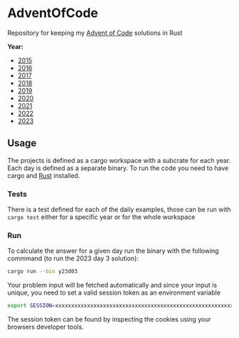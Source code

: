 # AdventOfCode
Repository for keeping my [Advent of Code](https://adventofcode.com/) solutions in Rust

**Year:**
 - [2015](2015/README.md)
 - [2016](2016/README.md)
 - [2017](2017/README.md)
 - [2018](2018/README.md)
 - [2019](2019/README.md)
 - [2020](2020/README.md)
 - [2021](2021/README.md)
 - [2022](2022/README.md)
 - [2023](2023/README.md)


## Usage
The projects is defined as a cargo workspace with a subcrate for each year. Each day is defined as a separate binary. To run the code you need to have cargo and [Rust](https://www.rust-lang.org/) installed.

### Tests
There is a test defined for each of the daily examples, those can be run with `cargo test` either for a specific year or for the whole workspace

### Run
To calculate the answer for a given day run the binary with the following commmand (to run the 2023 day 3 solution):
```bash
cargo run --bin y23d03
```

Your problem input will be fetched automatically and since your input is unique, you need to set a valid session token as an environment variable
```bash
export SESSION=xxxxxxxxxxxxxxxxxxxxxxxxxxxxxxxxxxxxxxxxxxxxxxxxxxxxxxxxxxx
```

The session token can be found by inspecting the cookies using your browsers developer tools.

